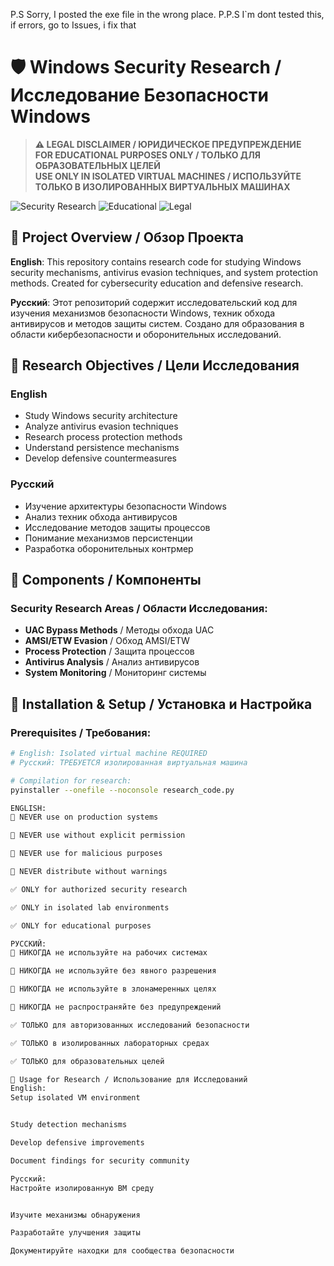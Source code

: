P.S Sorry, I posted the exe file in the wrong place.
P.P.S I`m dont tested this, if errors, go to Issues, i fix that

# 🛡️ Windows Security Research / Исследование Безопасности Windows

> **⚠️ LEGAL DISCLAIMER / ЮРИДИЧЕСКОЕ ПРЕДУПРЕЖДЕНИЕ**  
> **FOR EDUCATIONAL PURPOSES ONLY / ТОЛЬКО ДЛЯ ОБРАЗОВАТЕЛЬНЫХ ЦЕЛЕЙ**  
> **USE ONLY IN ISOLATED VIRTUAL MACHINES / ИСПОЛЬЗУЙТЕ ТОЛЬКО В ИЗОЛИРОВАННЫХ ВИРТУАЛЬНЫХ МАШИНАХ**

![Security Research](https://img.shields.io/badge/Security-Research-blue)
![Educational](https://img.shields.io/badge/For-Education-purple)
![Legal](https://img.shields.io/badge/Legal-Research-green)

## 📖 Project Overview / Обзор Проекта

**English**: This repository contains research code for studying Windows security mechanisms, antivirus evasion techniques, and system protection methods. Created for cybersecurity education and defensive research.

**Русский**: Этот репозиторий содержит исследовательский код для изучения механизмов безопасности Windows, техник обхода антивирусов и методов защиты систем. Создано для образования в области кибербезопасности и оборонительных исследований.

## 🎯 Research Objectives / Цели Исследования

### English
- Study Windows security architecture
- Analyze antivirus evasion techniques  
- Research process protection methods
- Understand persistence mechanisms
- Develop defensive countermeasures

### Русский
- Изучение архитектуры безопасности Windows
- Анализ техник обхода антивирусов
- Исследование методов защиты процессов
- Понимание механизмов персистенции
- Разработка оборонительных контрмер

## 🔬 Components / Компоненты

### Security Research Areas / Области Исследования:
- **UAC Bypass Methods** / Методы обхода UAC
- **AMSI/ETW Evasion** / Обход AMSI/ETW
- **Process Protection** / Защита процессов
- **Antivirus Analysis** / Анализ антивирусов
- **System Monitoring** / Мониторинг системы

## 🚀 Installation & Setup / Установка и Настройка

### Prerequisites / Требования:
```bash
# English: Isolated virtual machine REQUIRED
# Русский: ТРЕБУЕТСЯ изолированная виртуальная машина

# Compilation for research:
pyinstaller --onefile --noconsole research_code.py

ENGLISH:
🚫 NEVER use on production systems

🚫 NEVER use without explicit permission

🚫 NEVER use for malicious purposes

🚫 NEVER distribute without warnings

✅ ONLY for authorized security research

✅ ONLY in isolated lab environments

✅ ONLY for educational purposes

РУССКИЙ:
🚫 НИКОГДА не используйте на рабочих системах

🚫 НИКОГДА не используйте без явного разрешения

🚫 НИКОГДА не используйте в злонамеренных целях

🚫 НИКОГДА не распространяйте без предупреждений

✅ ТОЛЬКО для авторизованных исследований безопасности

✅ ТОЛЬКО в изолированных лабораторных средах

✅ ТОЛЬКО для образовательных целей

🔧 Usage for Research / Использование для Исследований
English:
Setup isolated VM environment


Study detection mechanisms

Develop defensive improvements

Document findings for security community

Русский:
Настройте изолированную ВМ среду


Изучите механизмы обнаружения

Разработайте улучшения защиты

Документируйте находки для сообщества безопасности
